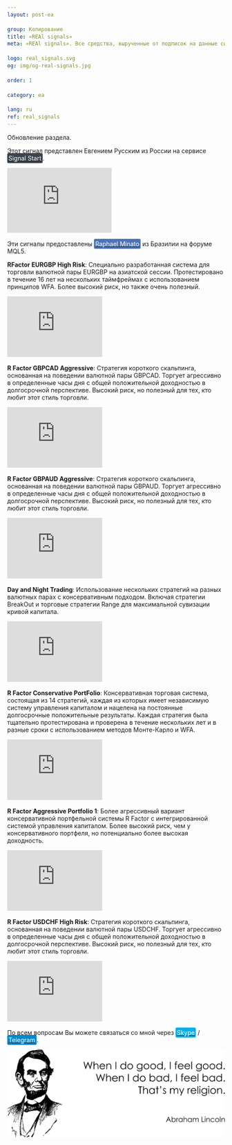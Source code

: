 ```yaml
---
layout: post-ea

group: Копирование
title: «REAl signals»
meta: «REAl signals». Все средства, вырученные от подписок на данные сигналы, будут направлены на развитие проекта и благотворительность.

logo: real_signals.svg
og: img/og-real-signals.jpg

order: 1

category: ea

lang: ru
ref: real_signals
---
```


Обновление раздела.

Этот сигнал представлен Евгением Русским из России на сервисе <a href="https://www.signalstart.com/analysis/pipspool/50865" target="_blank"><span style="background-color:#3b434c; color:white; padding:3px; border-radius: 3px">Signal Start</span></a>.  
<iframe frameborder="0" width="242" height="150" src="https://www.signalstart.com/ru/widgets/1/50865?colors=red"></iframe>

Эти сигналы предоставлены <a href="https://www.mql5.com/ru/users/johnmacknamara" target="_blank"><span style="background-color:#4a76b8; color:white; padding:3px; border-radius: 3px">Raphael Minato</span></a> из Бразилии на форуме MQL5.

**RFactor EURGBP High Risk**: Специально разработанная система для торговли валютной пары EURGBP на азиатской сессии. Протестировано в течение 16 лет на нескольких таймфреймах с использованием принципов WFA. Более высокий риск, но также очень полезный.  
<iframe frameborder="0" width="220" height="140" src="https://www.mql5.com/ru/signals/widget/signal/3ps8"></iframe>

**R Factor GBPCAD Aggressive**: Стратегия короткого скальпинга, основанная на поведении валютной пары GBPCAD. Торгует агрессивно в определенные часы дня с общей положительной доходностью в долгосрочной перспективе. Высокий риск, но полезный для тех, кто любит этот стиль торговли.  
<iframe frameborder="0" width="220" height="140" src="https://www.mql5.com/ru/signals/widget/signal/3qz7"></iframe>

**R Factor GBPAUD Aggressive**: Стратегия короткого скальпинга, основанная на поведении валютной пары GBPAUD. Торгует агрессивно в определенные часы дня с общей положительной доходностью в долгосрочной перспективе. Высокий риск, но полезный для тех, кто любит этот стиль торговли.  
<iframe frameborder="0" width="220" height="140" src="https://www.mql5.com/ru/signals/widget/signal/3rvu"></iframe>

**Day and Night Trading**: Использование нескольких стратегий на разных валютных парах с консервативным подходом. Включая стратегии BreakOut и торговые стратегии Range для максимальной сувизации кривой капитала.  
<iframe frameborder="0" width="220" height="140" src="https://www.mql5.com/ru/signals/widget/signal/3ps9"></iframe>

**R Factor Conservative PortFolio**: Консервативная торговая система, состоящая из 14 стратегий, каждая из которых имеет независимую систему управления капиталом и нацелена на постоянные долгосрочные положительные результаты. Каждая стратегия была тщательно протестирована и проверена в течение нескольких лет и в разные сроки с использованием методов Монте-Карло и WFA.  
<iframe frameborder="0" width="220" height="140" src="https://www.mql5.com/ru/signals/widget/signal/3psa"></iframe>

**R Factor Aggressive Portfolio 1**: Более агрессивный вариант консервативной портфельной системы R Factor с интегрированной системой управления капиталом. Более высокий риск, чем у консервативного портфеля, но потенциально более высокая доходность.  
<iframe frameborder="0" width="220" height="140" src="https://www.mql5.com/ru/signals/widget/signal/3psb"></iframe>

**R Factor USDCHF High Risk**: Стратегия короткого скальпинга, основанная на поведении валютной пары USDCHF. Торгует агрессивно в определенные часы дня с общей положительной доходностью в долгосрочной перспективе. Высокий риск, но полезный для тех, кто любит этот стиль торговли.  
<iframe frameborder="0" width="220" height="140" src="https://www.mql5.com/ru/signals/widget/signal/3tkm"></iframe>

По всем вопросам Вы можете связаться со мной через <a href="skype:chutkoy89?call" target="_blank"><span style="background-color:#00aff0; color:white; padding:3px; border-radius: 3px">Skype</span></a> / <a href="https://t.me/chutkoy" target="_blank"><span style="background-color:#0088cc; color:white; padding:3px; border-radius: 3px">Telegram</span></a>.

<a data-fancybox="gallery" href="/img/programming/Lincoln.png"><img src="/img/programming/Lincoln.png" alt=""></a>
